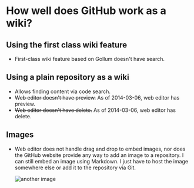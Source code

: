 # How well does GitHub work as a wiki?

## Using the first class wiki feature

* First-class wiki feature based on Gollum doesn't have search.

## Using a plain repository as a wiki

* Allows finding content via code search.
* <del>Web editor doesn't have preview.</del> As of 2014-03-06, web editor has preview.
* <del>Web editor doesn't have delete.</del> As of 2014-03-06, web editor has delete.

## Images

* Web editor does not handle drag and drop to embed images, nor does the GitHub website provide any way to add an image to a repository. I can still embed an image using Markdown. I just have to host the image somewhere else or add it to the repository via Git.

    ![another image](https://dl.dropboxusercontent.com/s/syqt5tibh9u5t4r/matt_1564x1564.jpg?dl=1&token_hash=AAGWqcd59-YageuXcsKOoshMhaCrQGNZ15wLOKqxrIDjAA)
